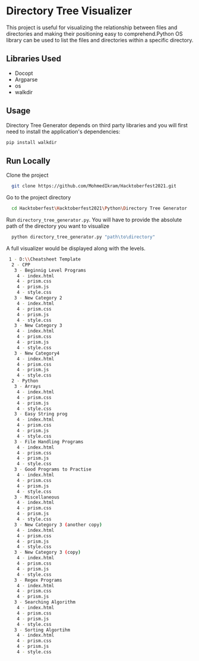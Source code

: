 
# Directory Tree Visualizer

This project is useful for visualizing the relationship between files and directories and making their positioning easy to comprehend.Python OS library can be used to list the files and directories within a specific directory.

## Libraries Used

* Docopt
* Argparse
* os
* walkdir

## Usage

Directory Tree Generator depends on third party libraries and you will first need to install the application's dependencies:

```bash
pip install walkdir
```

## Run Locally

Clone the project

```bash
  git clone https://github.com/MohmedIkram/Hacktoberfest2021.git
```

Go to the project directory

```bash
  cd Hacktoberfest\Hacktoberfest2021\Python\Directory Tree Generator
```

Run ```directory_tree_generator.py```. You will have to provide the absolute path of the directory you want to visualize

```python
  python directory_tree_generator.py "path\to\directory" 
```

A full visualizer would be displayed along with the levels.

```bash
 1 - D:\\Cheatsheet Template
  2 - CPP
   3 - Beginnig Level Programs
    4 - index.html
    4 - prism.css
    4 - prism.js
    4 - style.css
   3 - New Category 2
    4 - index.html
    4 - prism.css
    4 - prism.js
    4 - style.css
   3 - New Category 3
    4 - index.html
    4 - prism.css
    4 - prism.js
    4 - style.css
   3 - New Category4
    4 - index.html
    4 - prism.css
    4 - prism.js
    4 - style.css
  2 - Python
   3 - Arrays
    4 - index.html
    4 - prism.css
    4 - prism.js
    4 - style.css
   3 - Easy String prog
    4 - index.html
    4 - prism.css
    4 - prism.js
    4 - style.css
   3 - File Handling Programs
    4 - index.html
    4 - prism.css
    4 - prism.js
    4 - style.css
   3 - Good Programs to Practise
    4 - index.html
    4 - prism.css
    4 - prism.js
    4 - style.css
   3 - Miscellaneous
    4 - index.html
    4 - prism.css
    4 - prism.js
    4 - style.css
   3 - New Category 3 (another copy)
    4 - index.html
    4 - prism.css
    4 - prism.js
    4 - style.css
   3 - New Category 3 (copy)
    4 - index.html
    4 - prism.css
    4 - prism.js
    4 - style.css
   3 - Regex Programs
    4 - index.html
    4 - prism.css
    4 - prism.js
   3 - Searching Algorithm
    4 - index.html
    4 - prism.css
    4 - prism.js
    4 - style.css
   3 - Sorting Algortihm
    4 - index.html
    4 - prism.css
    4 - prism.js
    4 - style.css
```
